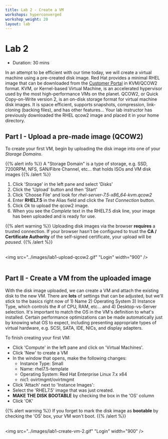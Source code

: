 ```yaml
---
title: Lab 2 - Create a VM
workshops: hyperconverged
workshop_weight: 20
layout: lab
---
```


# Lab 2

* Duration: 30 mins

In an attempt to be efficient with our time today, we will create a virtual
machine using a pre-created disk image.  Red Hat provides a minimal RHEL image
that can be downloaded from the [Customer Portal](https://access.redhat.com/downloads/content/69/ver=/rhel---7/7.6/x86_64/product-software)
in KVM/QCOW2 format.  KVM, or Kernel-based Virtual Machine, is an accelerated
hypervisor used by the most high-performance VMs on the planet.  QCOW2, or
Quick Copy-on-Write version 2, is an on-disk storage format for virtual
machine disk images.  It is space efficient, supports snapshots, compression,
link-cloning (backing files), and has other features...  Your lab instructor
has previously downloaded the RHEL qcow2 image and placed it in your home directory.

## Part I - Upload a pre-made image (QCOW2)

To create your first VM, begin by uploading the disk image into one of your *Storage Domains*.

{{% alert info %}}
A "Storage Domain" is a type of storage, e.g. SSD, 7200RPM,
NFS, SAN/Fibre Channel, etc... that holds ISOs and VM disk images
{{% /alert %}}

1. Click 'Storage' in the left pane and select 'Disks'
2. Click the 'Upload' button and then 'Start'
3. Click 'Choose File' and look for *rhel-server-7.5-x86_64-kvm.qcow2*
4. Enter **RHEL7.5** in the Alias field and click the *Test Connection* button.
5. Click *Ok* to upload the qcow2 image.
6. When you see the *Complete* text in the RHEL7.5 disk line, your image has been uploaded and is ready for use.

{{% alert warning %}}
Uploading disk images via the browser **requires** a trusted connection.
 If your browser hasn't be configured to trust the **CA / Certificate Authority** of the self-signed
 certificate, your upload will be *paused*.
{{% /alert %}}

<br><img src="../images/lab1-upload-qcow2.gif" "Login" width="900" /><br><br>

## Part II - Create a VM from the uploaded image

With the disk image uploaded, we can create a VM and attach the existing disk
 to the new VM.  There are **lots** of settings that can be adjusted, but
 we'll stick to the basics right now of 1) Name 2) Operating System
 3) Instance Type, which controls the # of CPU, RAM, etc... and
 4) Desktop-vs-Server selection.
 It's important to match the OS in the VM's definition to what's installed.
 Certain performance optimizations can be made automatically just by knowing
 what OS to expect, including presenting appropriate types of virtual
 hardware, e.g. SCSI, SATA, IDE, NICs, and display adapters.

To finish creating your first VM:

- Click 'Compute' in the left pane and click on 'Virtual Machines'.
- Click 'New' to create a VM
- In the window that opens, make the following changes:
  - Instance Type:	Small
  - Name:		rhel7.5-template
  - Operating System:   Red Hat Enterprise Linux 7.x x64
  - nic1:		ovirtmgmt/ovirtmgmt
- Click 'Attach' next to 'Instance Images':
- Select the 'RHEL7.5' image that was just created.
- **MAKE THE DISK BOOTABLE** by checking the box in the 'OS' column
- Click 'OK'

{{% alert warning %}}
If you forget to mark the disk image as **bootable** by checking the 'OS' box, your VM won't boot.
{{% /alert %}}

<br><img src="../images/lab1-create-vm-2.gif" "Login" width="900" /><br><br>
